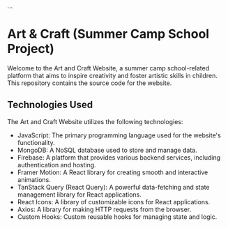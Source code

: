 ...

<!-- # [live site]() -->


# Art & Craft (Summer Camp School Project)

Welcome to the Art and Craft Website, a summer camp school-related platform that aims to inspire creativity and foster artistic skills in children. This repository contains the source code for the website.

## Technologies Used

The Art and Craft Website utilizes the following technologies:

* JavaScript: The primary programming language used for the website's functionality.
* MongoDB: A NoSQL database used to store and manage data.
* Firebase: A platform that provides various backend services, including authentication and hosting.
* Framer Motion: A React library for creating smooth and interactive animations.
* TanStack Query (React Query): A powerful data-fetching and state management library for React applications.
* React Icons: A library of customizable icons for React applications.
* Axios: A library for making HTTP requests from the browser.
* Custom Hooks: Custom reusable hooks for managing state and logic.